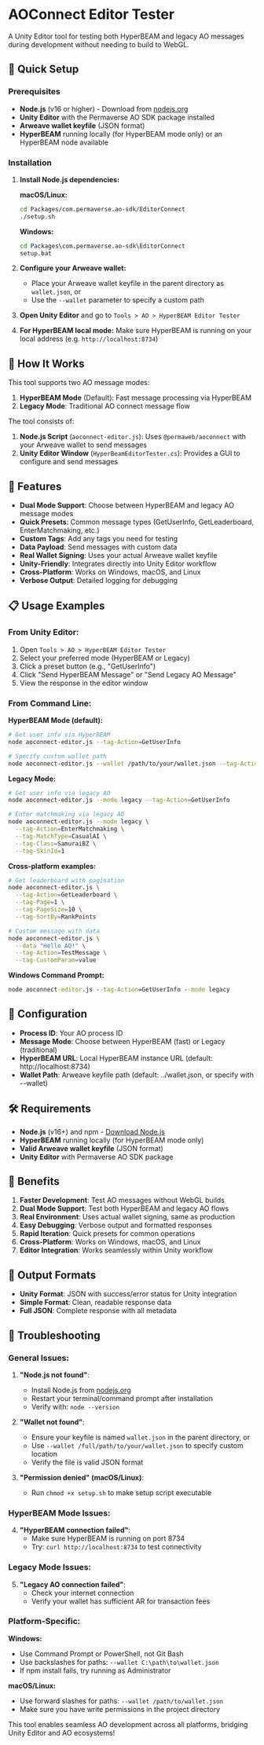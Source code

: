 # AOConnect Editor Tester

A Unity Editor tool for testing both HyperBEAM and legacy AO messages during development without needing to build to WebGL.

## 🚀 Quick Setup

### Prerequisites
- **Node.js** (v16 or higher) - Download from [nodejs.org](https://nodejs.org/)
- **Unity Editor** with the Permaverse AO SDK package installed
- **Arweave wallet keyfile** (JSON format)
- **HyperBEAM** running locally (for HyperBEAM mode only) or an HyperBEAM node available

### Installation

1. **Install Node.js dependencies:**
   
   **macOS/Linux:**
   ```bash
   cd Packages/com.permaverse.ao-sdk/EditorConnect
   ./setup.sh
   ```
   
   **Windows:**
   ```cmd
   cd Packages\com.permaverse.ao-sdk\EditorConnect
   setup.bat
   ```

2. **Configure your Arweave wallet:**
   - Place your Arweave wallet keyfile in the parent directory as `wallet.json`, or
   - Use the `--wallet` parameter to specify a custom path

3. **Open Unity Editor** and go to `Tools > AO > HyperBEAM Editor Tester`

4. **For HyperBEAM local mode:** Make sure HyperBEAM is running on your local address (e.g. `http://localhost:8734`)

## 📖 How It Works

This tool supports two AO message modes:

1. **HyperBEAM Mode** (Default): Fast message processing via HyperBEAM
2. **Legacy Mode**: Traditional AO connect message flow

The tool consists of:

1. **Node.js Script** (`aoconnect-editor.js`): Uses `@permaweb/aoconnect` with your Arweave wallet to send messages
2. **Unity Editor Window** (`HyperBeamEditorTester.cs`): Provides a GUI to configure and send messages

## 🎯 Features

- **Dual Mode Support**: Choose between HyperBEAM and legacy AO message modes
- **Quick Presets**: Common message types (GetUserInfo, GetLeaderboard, EnterMatchmaking, etc.)
- **Custom Tags**: Add any tags you need for testing
- **Data Payload**: Send messages with custom data
- **Real Wallet Signing**: Uses your actual Arweave wallet keyfile
- **Unity-Friendly**: Integrates directly into Unity Editor workflow
- **Cross-Platform**: Works on Windows, macOS, and Linux
- **Verbose Output**: Detailed logging for debugging

## 📋 Usage Examples

### From Unity Editor:
1. Open `Tools > AO > HyperBEAM Editor Tester`
2. Select your preferred mode (HyperBEAM or Legacy)
3. Click a preset button (e.g., "GetUserInfo")
4. Click "Send HyperBEAM Message" or "Send Legacy AO Message"
5. View the response in the editor window

### From Command Line:

**HyperBEAM Mode (default):**
```bash
# Get user info via HyperBEAM
node aoconnect-editor.js --tag-Action=GetUserInfo

# Specify custom wallet path
node aoconnect-editor.js --wallet /path/to/your/wallet.json --tag-Action=GetUserInfo
```

**Legacy Mode:**
```bash
# Get user info via legacy AO
node aoconnect-editor.js --mode legacy --tag-Action=GetUserInfo

# Enter matchmaking via legacy AO
node aoconnect-editor.js --mode legacy \
  --tag-Action=EnterMatchmaking \
  --tag-MatchType=CasualAI \
  --tag-Class=SamuraiBZ \
  --tag-SkinId=1
```

**Cross-platform examples:**

```bash
# Get leaderboard with pagination
node aoconnect-editor.js \
  --tag-Action=GetLeaderboard \
  --tag-Page=1 \
  --tag-PageSize=10 \
  --tag-SortBy=RankPoints

# Custom message with data
node aoconnect-editor.js \
  --data "Hello AO!" \
  --tag-Action=TestMessage \
  --tag-CustomParam=value
```

**Windows Command Prompt:**
```cmd
node aoconnect-editor.js --tag-Action=GetUserInfo --mode legacy
```

## 🔧 Configuration

- **Process ID**: Your AO process ID
- **Message Mode**: Choose between HyperBEAM (fast) or Legacy (traditional) 
- **HyperBEAM URL**: Local HyperBEAM instance URL (default: http://localhost:8734)
- **Wallet Path**: Arweave keyfile path (default: ../wallet.json, or specify with --wallet)

## 🛠️ Requirements

- **Node.js** (v16+) and npm - [Download Node.js](https://nodejs.org/)
- **HyperBEAM** running locally (for HyperBEAM mode only)
- **Valid Arweave wallet keyfile** (JSON format)
- **Unity Editor** with Permaverse AO SDK package

## 🎯 Benefits

1. **Faster Development**: Test AO messages without WebGL builds
2. **Dual Mode Support**: Test both HyperBEAM and legacy AO flows
3. **Real Environment**: Uses actual wallet signing, same as production
4. **Easy Debugging**: Verbose output and formatted responses
5. **Rapid Iteration**: Quick presets for common operations
6. **Cross-Platform**: Works on Windows, macOS, and Linux
7. **Editor Integration**: Works seamlessly within Unity workflow

## 📝 Output Formats

- **Unity Format**: JSON with success/error status for Unity integration
- **Simple Format**: Clean, readable response data
- **Full JSON**: Complete response with all metadata

## 🚨 Troubleshooting

### General Issues:
1. **"Node.js not found"**: 
   - Install Node.js from [nodejs.org](https://nodejs.org/)
   - Restart your terminal/command prompt after installation
   - Verify with: `node --version`

2. **"Wallet not found"**: 
   - Ensure your keyfile is named `wallet.json` in the parent directory, or
   - Use `--wallet /full/path/to/your/wallet.json` to specify custom location
   - Verify the file is valid JSON format

3. **"Permission denied" (macOS/Linux)**: 
   - Run `chmod +x setup.sh` to make setup script executable

### HyperBEAM Mode Issues:
4. **"HyperBEAM connection failed"**: 
   - Make sure HyperBEAM is running on port 8734
   - Try: `curl http://localhost:8734` to test connectivity

### Legacy Mode Issues:
5. **"Legacy AO connection failed"**: 
   - Check your internet connection
   - Verify your wallet has sufficient AR for transaction fees

### Platform-Specific:

**Windows:**
- Use Command Prompt or PowerShell, not Git Bash
- Use backslashes for paths: `--wallet C:\path\to\wallet.json`
- If npm install fails, try running as Administrator

**macOS/Linux:**
- Use forward slashes for paths: `--wallet /path/to/wallet.json`
- Make sure you have write permissions in the project directory

This tool enables seamless AO development across all platforms, bridging Unity Editor and AO ecosystems!
